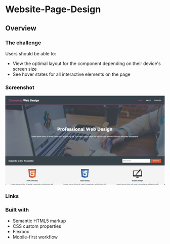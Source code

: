 # Website-Page-Design

## Overview

### The challenge

Users should be able to:

- View the optimal layout for the component depending on their device's screen size
- See hover states for all interactive elements on the page

### Screenshot

![./screenshot.png](./images/screenshot.png)

### Links


### Built with

- Semantic HTML5 markup
- CSS custom properties
- Flexbox
- Mobile-first workflow

